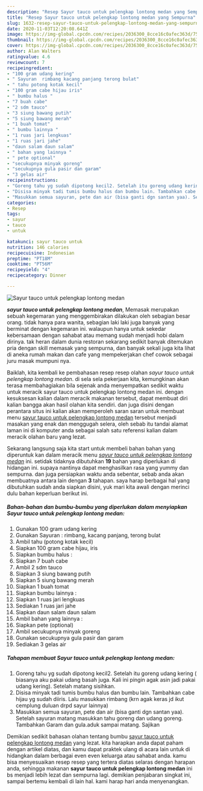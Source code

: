 ```yaml
---
description: "Resep Sayur tauco untuk pelengkap lontong medan yang Sempurna"
title: "Resep Sayur tauco untuk pelengkap lontong medan yang Sempurna"
slug: 1632-resep-sayur-tauco-untuk-pelengkap-lontong-medan-yang-sempurna
date: 2020-11-03T12:20:08.641Z
image: https://img-global.cpcdn.com/recipes/2036300_8cce16c0afec363d/751x532cq70/sayur-tauco-untuk-pelengkap-lontong-medan-foto-resep-utama.jpg
thumbnail: https://img-global.cpcdn.com/recipes/2036300_8cce16c0afec363d/751x532cq70/sayur-tauco-untuk-pelengkap-lontong-medan-foto-resep-utama.jpg
cover: https://img-global.cpcdn.com/recipes/2036300_8cce16c0afec363d/751x532cq70/sayur-tauco-untuk-pelengkap-lontong-medan-foto-resep-utama.jpg
author: Alan Walters
ratingvalue: 4.6
reviewcount: 7
recipeingredient:
- "100 gram udang kering"
- " Sayuran  rimbang kacang panjang terong bulat"
- " tahu potong kotak kecil"
- "100 gram cabe hijau iris"
- " bumbu halus "
- "7 buah cabe"
- "2 sdm tauco"
- "3 siung bawang putih"
- "5 siung bawang merah"
- "1 buah tomat"
- " bumbu lainnya "
- "1 ruas jari lengkuas"
- "1 ruas jari jahe"
- "daun salam daun salam"
- " bahan yang lainnya "
- " pete optional"
- "secukupnya minyak goreng"
- "secukupnya gula pasir dan garam"
- "3 gelas air"
recipeinstructions:
- "Goreng tahu yg sudah dipotong kecil2. Setelah itu goreng udang kering ( biasanya aku pakai udang basah juga. Kali ini pingin agak asin jadi pakai udang kering). Setelah matang sisihkan."
- "Disisa minyak tadi tumis bumbu halus dan bumbu lain. Tambahkan cabe hijau yg sudah diiris. Lalu masukkan rimbang (krn agak keras jd ikut cemplung duluan drpd sayur lainnya)"
- "Masukkan semua sayuran, pete dan air (bisa ganti dgn santan yaa). Setelah sayuran matang masukkan tahu goreng dan udang goreng. Tambahkan Garam dan gula.aduk sampai matang. Sajikan"
categories:
- Resep
tags:
- sayur
- tauco
- untuk

katakunci: sayur tauco untuk 
nutrition: 146 calories
recipecuisine: Indonesian
preptime: "PT18M"
cooktime: "PT56M"
recipeyield: "4"
recipecategory: Dinner

---
```



![Sayur tauco untuk pelengkap lontong medan](https://img-global.cpcdn.com/recipes/2036300_8cce16c0afec363d/751x532cq70/sayur-tauco-untuk-pelengkap-lontong-medan-foto-resep-utama.jpg)

<b><i>sayur tauco untuk pelengkap lontong medan</i></b>, Memasak merupakan sebuah kegemaran yang menggembirakan dilakukan oleh sebagian besar orang. tidak hanya para wanita, sebagian laki laki juga banyak yang berminat dengan kegemaran ini. walaupun hanya untuk sekedar kebersamaan dengan sahabat atau memang sudah menjadi hobi dalam dirinya. tak heran dalam dunia restoran sekarang sedikit banyak ditemukan pria dengan skill memasak yang sempurna, dan banyak sekali juga kita lihat di aneka rumah makan dan cafe yang mempekerjakan chef cowok sebagai juru masak mumpuni nya.

Baiklah, kita kembali ke pembahasan resep resep olahan <i>sayur tauco untuk pelengkap lontong medan</i>. di sela sela pekerjaan kita, kemungkinan akan terasa membahagiakan bila sejenak anda menyempatkan sedikit waktu untuk meracik sayur tauco untuk pelengkap lontong medan ini. dengan kesuksesan kalian dalam meracik makanan tersebut, dapat membuat diri kalian bangga akan hasil olahan kita sendiri. dan juga disini dengan perantara situs ini kalian akan memperoleh saran saran untuk membuat menu <u>sayur tauco untuk pelengkap lontong medan</u> tersebut menjadi masakan yang enak dan menggugah selera, oleh sebab itu tandai alamat laman ini di komputer anda sebagai salah satu referensi kalian dalam meracik olahan baru yang lezat.




Sekarang langsung saja kita start untuk membeli bahan bahan yang diperuntuk kan dalam meracik menu <u><i>sayur tauco untuk pelengkap lontong medan</i></u> ini. setidak tidaknya dibutuhkan <b>19</b> bahan yang diperlukan di hidangan ini. supaya nantinya dapat menghasilkan rasa yang yummy dan sempurna. dan juga persiapkan waktu anda sebentar, sebab anda akan membuatnya antara lain dengan <b>3</b> tahapan. saya harap berbagai hal yang dibutuhkan sudah anda siapkan disini, yuk mari kita awali dengan merinci dulu bahan keperluan berikut ini.

<!--inarticleads1-->

##### Bahan-bahan dan bumbu-bumbu yang diperlukan dalam menyiapkan Sayur tauco untuk pelengkap lontong medan:

1. Gunakan 100 gram udang kering
1. Gunakan  Sayuran : rimbang, kacang panjang, terong bulat
1. Ambil  tahu (potong kotak kecil)
1. Siapkan 100 gram cabe hijau, iris
1. Siapkan  bumbu halus :
1. Siapkan 7 buah cabe
1. Ambil 2 sdm tauco
1. Siapkan 3 siung bawang putih
1. Siapkan 5 siung bawang merah
1. Siapkan 1 buah tomat
1. Siapkan  bumbu lainnya :
1. Siapkan 1 ruas jari lengkuas
1. Sediakan 1 ruas jari jahe
1. Siapkan daun salam daun salam
1. Ambil  bahan yang lainnya :
1. Siapkan  pete (optional)
1. Ambil secukupnya minyak goreng
1. Gunakan secukupnya gula pasir dan garam
1. Sediakan 3 gelas air




<!--inarticleads2-->

##### Tahapan membuat Sayur tauco untuk pelengkap lontong medan:

1. Goreng tahu yg sudah dipotong kecil2. Setelah itu goreng udang kering ( biasanya aku pakai udang basah juga. Kali ini pingin agak asin jadi pakai udang kering). Setelah matang sisihkan.
1. Disisa minyak tadi tumis bumbu halus dan bumbu lain. Tambahkan cabe hijau yg sudah diiris. Lalu masukkan rimbang (krn agak keras jd ikut cemplung duluan drpd sayur lainnya)
1. Masukkan semua sayuran, pete dan air (bisa ganti dgn santan yaa). Setelah sayuran matang masukkan tahu goreng dan udang goreng. Tambahkan Garam dan gula.aduk sampai matang. Sajikan




Demikian sedikit bahasan olahan tentang bumbu <u>sayur tauco untuk pelengkap lontong medan</u> yang lezat. kita harapkan anda dapat paham dengan artikel diatas, dan kamu dapat praktek ulang di acara lain untuk di hidangkan dalam berbagai even even keluarga atau sahabat anda. kamu bisa menyesuaikan resep resep yang tertera diatas selaras dengan harapan anda, sehingga makanan <b>sayur tauco untuk pelengkap lontong medan</b> ini bs menjadi lebih lezat dan sempurna lagi. demikian penjabaran singkat ini, sampai bertemu kembali di lain hal. kami harap hari anda menyenangkan.
